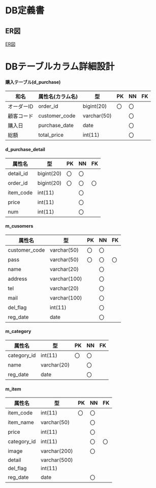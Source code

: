# DB定義書
## ER図
[ER図](https://github.com/Aso2001363/2021sys-design/new/main/src/md/db"ER図はこちらから")

# DBテーブルカラム詳細設計

#### 購入テーブル(d_purchase)
|和名|属性名(カラム名)    |型     | PK | NN | FK |
|----|-----------|-----------|---|---|---|
|オーダーID|order_id|bigint(20)    |〇 |〇 |   |
|顧客コード|customer_code|varchar(50)|  |〇|   |
|購入日|purchase_date|date       |  |〇|   |
|総額|total_price  |int(11)    |  |〇|   |

#### d_purchase_detail
|属性名    |型     | PK | NN | FK |
|-----------|-----------|---|---|---|
|detail_id  |bigint(20) |〇 |〇  |  |
|order_id   |bigint(20) |〇 |〇  |〇|
|item_code  |int(11)    |   |〇  |  |
|price      |int(11)    |   |〇  |  |
|num        |int(11)    |   |〇  |  |

#### m_cusomers
|属性名    |型     | PK | NN | FK |
|-----------|-----------|---|---|---|
|customer_code|varchar(50)|〇|〇|   |
|pass       |varchar(50)|〇|〇 |〇  |
|name       |varchar(20)|   |〇 |   |
|address    |varchar(100)| |〇|     |
|tel        |varchar(20) | |〇|     |
|mail       |varchar(100)| |〇|     |
|del_flag   |int(11)     | |〇|     |
|reg_date   |date        | |〇|     |

#### m_category
|属性名    |型     | PK | NN | FK |
|-----------|-----------|---|---|---|
|category_id|int(11)|〇 |〇  |      |
|name       |varchar(20)|   |〇 |   |
|reg_date   |date       |   |〇 |   |

#### m_item
|属性名    |型     | PK | NN | FK |
|-----------|-----------|---|---|---|
|item_code  |int(11)    |〇 |〇 |   |
|item_name  |varchar(50)|   |〇 |   |
|price      |int(11)    |   |〇 |   |
|category_id|int(11)    |   |〇 |〇 |
|image      |varchar(200)|  |〇 |   |
|detail     |varchar(500)|  |   |   |
|del_flag   |int(11)    |  　|   |  |
|reg_date   |date       |  　|〇 |  | 
